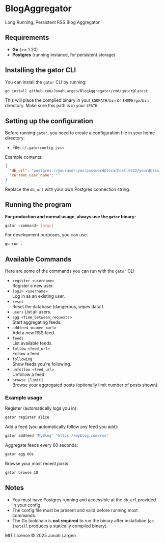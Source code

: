 # BlogAggregator

Long Running, Persistent RSS Blog Aggregator

## Requirements

- **Go** (>= 1.20)
- **Postgres** (running instance, for persistent storage)

## Installing the gator CLI

You can install the `gator` CLI by running:

```bash
go install github.com/JonahLargen/BlogAggregator/cmd/gator@latest
```

This will place the compiled binary in your `$GOPATH/bin` or `$HOME/go/bin` directory. Make sure this path is in your `$PATH`.

## Setting up the configuration

Before running `gator`, you need to create a configuration file in your home directory:

- File: `~/.gatorconfig.json`

Example contents:

```json
{
  "db_url": "postgres://youruser:yourpassword@localhost:5432/yourdb?sslmode=disable",
  "current_user_name": ""
}
```

Replace the `db_url` with your own Postgres connection string.

## Running the program

**For production and normal usage, always use the `gator` binary:**

```bash
gator <command> [args]
```

For development purposes, you can use:

```bash
go run .
```

## Available Commands

Here are some of the commands you can run with the `gator` CLI:

- `register <username>`  
  Register a new user.
- `login <username>`  
  Log in as an existing user.
- `reset`  
  Reset the database (dangerous, wipes data!).
- `users`
  List all users.
- `agg <time_between_requests>`  
  Start aggregating feeds.
- `addfeed <name> <url>`  
  Add a new RSS feed.
- `feeds`  
  List available feeds.
- `follow <feed_url>`  
  Follow a feed.
- `following`  
  Show feeds you're following.
- `unfollow <feed_url>`  
  Unfollow a feed.
- `browse [limit]`  
  Browse your aggregated posts (optionally limit number of posts shown).

### Example usage

Register (automatically logs you in):

```bash
gator register alice
```

Add a feed (you automatically follow any feed you add):

```bash
gator addfeed "MyBlog" "https://myblog.com/rss"
```

Aggregate feeds every 60 seconds:

```bash
gator agg 60s
```

Browse your most recent posts:

```bash
gator browse 10
```

## Notes

- You must have Postgres running and accessible at the `db_url` provided in your config.
- The config file must be present and valid before running most commands.
- The Go toolchain is **not required** to run the binary after installation (`go install` produces a statically compiled binary).

MIT License © 2025 Jonah Largen